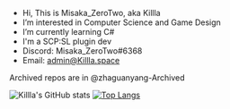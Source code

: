 - Hi, This is Misaka_ZeroTwo, aka Killla
- I’m interested in Computer Science and Game Design
- I’m currently learning C#
- I'm a SCP:SL plugin dev
- Discord: Misaka_ZeroTwo#6368
- Email: admin@Killla.space

Archived repos are in @zhaguanyang-Archived

![Killla's GitHub stats](https://github-readme-stats.vercel.app/api?username=zhaguanyang&count_private=true)
[![Top Langs](https://github-readme-stats.vercel.app/api/top-langs/?username=zhaguanyang)](https://github.com/anuraghazra/github-readme-stats)

<!---
zhaguanyang/zhaguanyang is a ✨ special ✨ repository because its `README.md` (this file) appears on your GitHub profile.
You can click the Preview link to take a look at your changes.
--->
